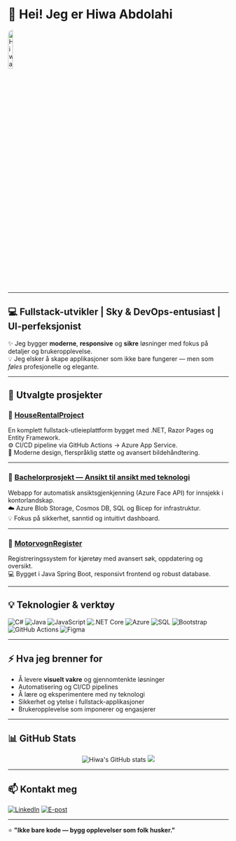 # 👋 Hei! Jeg er Hiwa Abdolahi 
<img src="https://i.postimg.cc/05fZq2fW/IMG-7956-Last-One.png" alt="Hiwa profile banner" width="15%" style="border-radius: 10px;"/>



---

## 💻 Fullstack-utvikler | Sky & DevOps-entusiast | UI-perfeksjonist

✨ Jeg bygger **moderne**, **responsive** og **sikre** løsninger med fokus på detaljer og brukeropplevelse.  
💡 Jeg elsker å skape applikasjoner som ikke bare fungerer — men som *føles* profesjonelle og elegante.

---

## 🚀 Utvalgte prosjekter

### 🏡 [HouseRentalProject](https://github.com/HiwaAbdolahi/HouseRentalProject)
En komplett fullstack-utleieplattform bygget med .NET, Razor Pages og Entity Framework.  
⚙️ CI/CD pipeline via GitHub Actions → Azure App Service.  
🎨 Moderne design, flerspråklig støtte og avansert bildehåndtering.

---

### 🤖 [Bachelorprosjekt — Ansikt til ansikt med teknologi](https://github.com/HiwaAbdolahi/bachelorOppgave2024EvidiOsloMet)
Webapp for automatisk ansiktsgjenkjenning (Azure Face API) for innsjekk i kontorlandskap.  
☁️ Azure Blob Storage, Cosmos DB, SQL og Bicep for infrastruktur.  
💡 Fokus på sikkerhet, sanntid og intuitivt dashboard.

---

### 🚗 [MotorvognRegister](https://github.com/HiwaAbdolahi/motorvognRegister)
Registreringssystem for kjøretøy med avansert søk, oppdatering og oversikt.  
💻 Bygget i Java Spring Boot, responsivt frontend og robust database.

---

## 💡 Teknologier & verktøy

![C#](https://img.shields.io/badge/-C%23-239120?style=flat-square&logo=c-sharp&logoColor=white)
![Java](https://img.shields.io/badge/-Java-007396?style=flat-square&logo=java&logoColor=white)
![JavaScript](https://img.shields.io/badge/-JavaScript-F7DF1E?style=flat-square&logo=javascript&logoColor=black)
![.NET Core](https://img.shields.io/badge/-.NET_Core-512BD4?style=flat-square&logo=dotnet&logoColor=white)
![Azure](https://img.shields.io/badge/-Azure-0078D4?style=flat-square&logo=microsoft-azure&logoColor=white)
![SQL](https://img.shields.io/badge/-SQL-4479A1?style=flat-square&logo=mysql&logoColor=white)
![Bootstrap](https://img.shields.io/badge/-Bootstrap-7952B3?style=flat-square&logo=bootstrap&logoColor=white)
![GitHub Actions](https://img.shields.io/badge/-GitHub_Actions-2088FF?style=flat-square&logo=github-actions&logoColor=white)
![Figma](https://img.shields.io/badge/-Figma-F24E1E?style=flat-square&logo=figma&logoColor=white)

---

## ⚡ Hva jeg brenner for

- Å levere **visuelt vakre** og gjennomtenkte løsninger
- Automatisering og CI/CD pipelines
- Å lære og eksperimentere med ny teknologi
- Sikkerhet og ytelse i fullstack-applikasjoner
- Brukeropplevelse som imponerer og engasjerer

---

## 📊 GitHub Stats

<p align="center">
  <img src="https://github-readme-stats.vercel.app/api?username=HiwaAbdolahi&show_icons=true&theme=radical" alt="Hiwa's GitHub stats" />
  <img src="https://github-readme-stats.vercel.app/api/top-langs/?username=HiwaAbdolahi&layout=compact&theme=radical&hide=jupyter%20notebook" />

</p>

---

## 📫 Kontakt meg

[![LinkedIn](https://img.shields.io/badge/-LinkedIn-0A66C2?style=flat-square&logo=linkedin&logoColor=white)](https://www.linkedin.com/in/hiwa-abdolahi-210b03208/)
[![E-post](https://img.shields.io/badge/-E--post-EA4335?style=flat-square&logo=gmail&logoColor=white)](mailto:hiwa.abdolahi.dev@gmail.com)

---

⭐ **"Ikke bare kode — bygg opplevelser som folk husker."**
